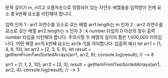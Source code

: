 문제
길이가 m, n이고 오름차순으로 정렬되어 있는 자연수 배열들을 입력받아 전체 요소 중 k번째 요소를 리턴해야 합니다.

입력
인자 1 : arr1
자연수를 요소로 갖는 배열
arr1.length는 m
인자 2 : arr2
자연수를 요소로 갖는 배열
arr2.length는 n
인자 3 : k
number 타입의 0 이상의 정수
출력
number 타입을 리턴해야 합니다.
주의사항
두 배열의 길이의 합은 1,000,000 이하입니다.
어떤 배열 arr의 k번째 요소는 arr[k-1]을 의미합니다.
입출력 예시
let arr1 = [1, 4, 8, 10];
let arr2 = [2, 3, 5, 9];
let result = getItemFromTwoSortedArrays(arr1, arr2, 6);
console.log(result); // --> 8

arr1 = [1, 1, 2, 10];
arr2 = [3, 3];
result = getItemFromTwoSortedArrays(arr1, arr2, 4);
console.log(result); // --> 3